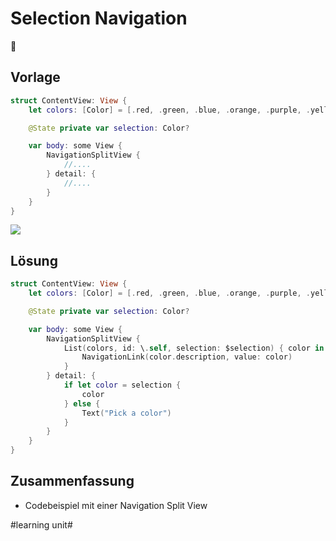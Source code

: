 # Selection Navigation
🧭


## Vorlage


```swift
struct ContentView: View {
    let colors: [Color] = [.red, .green, .blue, .orange, .purple, .yellow]

    @State private var selection: Color?

    var body: some View {
        NavigationSplitView {
			//....
        } detail: {
            //....
        }
    }
}
```


![][image-1]

## Lösung

```swift
struct ContentView: View {
    let colors: [Color] = [.red, .green, .blue, .orange, .purple, .yellow]

    @State private var selection: Color?

    var body: some View {
        NavigationSplitView {
            List(colors, id: \.self, selection: $selection) { color in
                NavigationLink(color.description, value: color)
            }
        } detail: {
            if let color = selection {
                color
            } else {
                Text("Pick a color")
            }
        }
    }
}
```


## Zusammenfassung
- Codebeispiel mit einer Navigation Split View

[image-1]:	assets/Bildschirmfoto%202023-12-27%20um%2008.42.33.png

#learning unit#